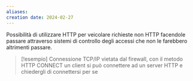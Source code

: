 ```yaml
---
aliases: 
creation date: 2024-02-27
---
```


Possibilità di utilizzare HTTP per veicolare richieste non HTTP facendole passare attraverso sistemi di controllo degli accessi che non le farebbero altrimenti passare.

>[!esempio]
>Connessione TCP/IP vietata dal firewall, con il metodo HTTP CONNECT un client si può connettere ad un server HTTP e chiedergli di connettersi per se
